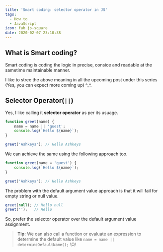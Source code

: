 ```yaml
---
title: 'Smart coding: selector operator in JS'
tags:
  - How to
  - JavaScript
icon: fab js-square
date: 2020-02-07 23:10:38
---
```



## What is Smart coding?

Smart coding is coding the logic in precise, consice and readable at the sametime maintainable manner.

I like to stree the above meaning in all the upcoming post under this series (Yes, you can expect more coming up) ^_^.

## Selector Operator(`||`)

Yes, I like calling it **selector operator** as per its usuage.

```js
function greet(name) {
    name = name || 'guest';
    console.log(`Hello ${name}`);
}

greet('Ashkeys'); // Hello Ashkeys
```

We can achieve the same using the following approach too.

```js
function greet(name = 'guest') {
    console.log(`Hello ${name}`);
}

greet('Ashkeys'); // Hello Ashkeys
```

The problem with the default argument value approach is that it will fail for empty string or null value.

```js
greet(null); // Hello null
greet('');   // Hello 
```

So, prefer the selector operator over the default argument value assignment.

> **Tip:** We can also call a function or evaluate an expression to determine the default value like `name = name || determineDefaultName();` \O/